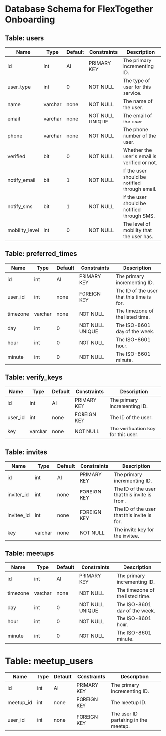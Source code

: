 # Database Schema for FlexTogether Onboarding

## Table: users

| Name           | Type    | Default | Constraints     | Description                                   |
| -------------- | ------- | ------- | --------------- | --------------------------------------------- |
| id             | int     | AI      | PRIMARY KEY     | The primary incrementing ID.                  |
| user_type      | int     | 0       | NOT NULL        | The type of user for this service.            |
| name           | varchar | none    | NOT NULL        | The name of the user.                         |
| email          | varchar | none    | NOT NULL UNIQUE | The email of the user.                        |
| phone          | varchar | none    | NOT NULL        | The phone number of the user.                 |
| verified       | bit     | 0       | NOT NULL        | Whether the user's email is verified or not.  |
| notify_email   | bit     | 1       | NOT NULL        | If the user should be notified through email. |
| notify_sms     | bit     | 1       | NOT NULL        | If the user should be notified through SMS.   |
| mobility_level | int     | 0       | NOT NULL        | The level of mobility that the user has.      |

## Table: preferred_times

| Name     | Type    | Default | Constraints     | Description                                   |
| -------- | ------- | ------- | --------------- | --------------------------------------------- |
| id       | int     | AI      | PRIMARY KEY     | The primary incrementing ID.                  |
| user_id  | int     | none    | FOREIGN KEY     | The ID of the user that this time is for.     |
| timezone | varchar | none    | NOT NULL        | The timezone of the listed time.              |
| day      | int     | 0       | NOT NULL UNIQUE | The ISO-8601 day of the week.                 |
| hour     | int     | 0       | NOT NULL        | The ISO-8601 hour.                            |
| minute   | int     | 0       | NOT NULL        | The ISO-8601 minute.                          | 

## Table: verify_keys

| Name     | Type    | Default | Constraints     | Description                                   |
| -------- | ------- | ------- | --------------- | --------------------------------------------- |
| id       | int     | AI      | PRIMARY KEY     | The primary incrementing ID.                  |
| user_id  | int     | none    | FOREIGN KEY     | The ID of the user.                           |
| key      | varchar | none    | NOT NULL        | The verification key for this user.           |

## Table: invites

| Name       | Type    | Default | Constraints     | Description                                   |
| ---------- | ------- | ------- | --------------- | --------------------------------------------- |
| id         | int     | AI      | PRIMARY KEY     | The primary incrementing ID.                  |
| inviter_id | int     | none    | FOREIGN KEY     | The ID of the user that this invite is from.  |
| invitee_id | int     | none    | FOREIGN KEY     | The ID of the user that this invite is for.   |
| key        | varchar | none    | NOT NULL        | The invite key for the invitee.               |

## Table: meetups

| Name     | Type    | Default | Constraints     | Description                                   |
| -------- | ------- | ------- | --------------- | --------------------------------------------- |
| id       | int     | AI      | PRIMARY KEY     | The primary incrementing ID.                  |
| timezone | varchar | none    | NOT NULL        | The timezone of the listed time.              |
| day      | int     | 0       | NOT NULL UNIQUE | The ISO-8601 day of the week.                 |
| hour     | int     | 0       | NOT NULL        | The ISO-8601 hour.                            |
| minute   | int     | 0       | NOT NULL        | The ISO-8601 minute.                          | 

# Table: meetup_users

| Name      | Type | Default | Constraints     | Description                          |
| --------- | ---- | ------- | --------------- | ------------------------------------ |
| id        | int  | AI      | PRIMARY KEY     | The primary incrementing ID.         |
| meetup_id | int  | none    | FOREIGN KEY     | The meetup ID.                       |
| user_id   | int  | none    | FOREIGN KEY     | The user ID partaking in the meetup. | 
